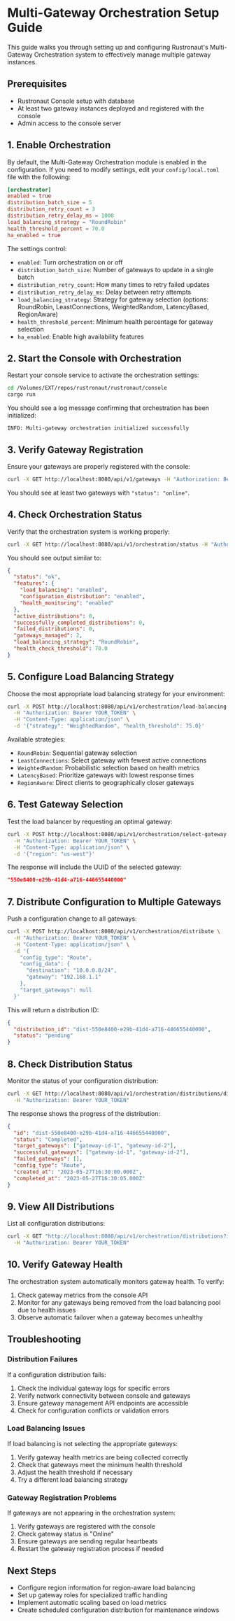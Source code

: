 # Multi-Gateway Orchestration Setup Guide

This guide walks you through setting up and configuring Rustronaut's Multi-Gateway Orchestration system to effectively manage multiple gateway instances.

## Prerequisites

- Rustronaut Console setup with database
- At least two gateway instances deployed and registered with the console
- Admin access to the console server

## 1. Enable Orchestration

By default, the Multi-Gateway Orchestration module is enabled in the configuration. If you need to modify settings, edit your `config/local.toml` file with the following:

```toml
[orchestrator]
enabled = true
distribution_batch_size = 5
distribution_retry_count = 3
distribution_retry_delay_ms = 1000
load_balancing_strategy = "RoundRobin"
health_threshold_percent = 70.0
ha_enabled = true
```

The settings control:
- `enabled`: Turn orchestration on or off
- `distribution_batch_size`: Number of gateways to update in a single batch
- `distribution_retry_count`: How many times to retry failed updates
- `distribution_retry_delay_ms`: Delay between retry attempts
- `load_balancing_strategy`: Strategy for gateway selection (options: RoundRobin, LeastConnections, WeightedRandom, LatencyBased, RegionAware)
- `health_threshold_percent`: Minimum health percentage for gateway selection
- `ha_enabled`: Enable high availability features

## 2. Start the Console with Orchestration

Restart your console service to activate the orchestration settings:

```bash
cd /Volumes/EXT/repos/rustronaut/rustronaut/console
cargo run
```

You should see a log message confirming that orchestration has been initialized:

```
INFO: Multi-gateway orchestration initialized successfully
```

## 3. Verify Gateway Registration

Ensure your gateways are properly registered with the console:

```bash
curl -X GET http://localhost:8080/api/v1/gateways -H "Authorization: Bearer YOUR_TOKEN"
```

You should see at least two gateways with `"status": "online"`.

## 4. Check Orchestration Status

Verify that the orchestration system is working properly:

```bash
curl -X GET http://localhost:8080/api/v1/orchestration/status -H "Authorization: Bearer YOUR_TOKEN"
```

You should see output similar to:

```json
{
  "status": "ok",
  "features": {
    "load_balancing": "enabled",
    "configuration_distribution": "enabled",
    "health_monitoring": "enabled"
  },
  "active_distributions": 0,
  "successfully_completed_distributions": 0,
  "failed_distributions": 0,
  "gateways_managed": 2,
  "load_balancing_strategy": "RoundRobin",
  "health_check_threshold": 70.0
}
```

## 5. Configure Load Balancing Strategy

Choose the most appropriate load balancing strategy for your environment:

```bash
curl -X POST http://localhost:8080/api/v1/orchestration/load-balancing \
  -H "Authorization: Bearer YOUR_TOKEN" \
  -H "Content-Type: application/json" \
  -d '{"strategy": "WeightedRandom", "health_threshold": 75.0}'
```

Available strategies:
- `RoundRobin`: Sequential gateway selection
- `LeastConnections`: Select gateway with fewest active connections
- `WeightedRandom`: Probabilistic selection based on health metrics
- `LatencyBased`: Prioritize gateways with lowest response times
- `RegionAware`: Direct clients to geographically closer gateways

## 6. Test Gateway Selection

Test the load balancer by requesting an optimal gateway:

```bash
curl -X POST http://localhost:8080/api/v1/orchestration/select-gateway \
  -H "Authorization: Bearer YOUR_TOKEN" \
  -H "Content-Type: application/json" \
  -d '{"region": "us-west"}'
```

The response will include the UUID of the selected gateway:

```json
"550e8400-e29b-41d4-a716-446655440000"
```

## 7. Distribute Configuration to Multiple Gateways

Push a configuration change to all gateways:

```bash
curl -X POST http://localhost:8080/api/v1/orchestration/distribute \
  -H "Authorization: Bearer YOUR_TOKEN" \
  -H "Content-Type: application/json" \
  -d '{
    "config_type": "Route",
    "config_data": {
      "destination": "10.0.0.0/24",
      "gateway": "192.168.1.1"
    },
    "target_gateways": null
  }'
```

This will return a distribution ID:

```json
{
  "distribution_id": "dist-550e8400-e29b-41d4-a716-446655440000",
  "status": "pending"
}
```

## 8. Check Distribution Status

Monitor the status of your configuration distribution:

```bash
curl -X GET http://localhost:8080/api/v1/orchestration/distributions/dist-550e8400-e29b-41d4-a716-446655440000 \
  -H "Authorization: Bearer YOUR_TOKEN"
```

The response shows the progress of the distribution:

```json
{
  "id": "dist-550e8400-e29b-41d4-a716-446655440000",
  "status": "Completed",
  "target_gateways": ["gateway-id-1", "gateway-id-2"],
  "successful_gateways": ["gateway-id-1", "gateway-id-2"],
  "failed_gateways": [],
  "config_type": "Route",
  "created_at": "2023-05-27T16:30:00.000Z",
  "completed_at": "2023-05-27T16:30:05.000Z"
}
```

## 9. View All Distributions

List all configuration distributions:

```bash
curl -X GET "http://localhost:8080/api/v1/orchestration/distributions?include_completed=true" \
  -H "Authorization: Bearer YOUR_TOKEN"
```

## 10. Verify Gateway Health

The orchestration system automatically monitors gateway health. To verify:

1. Check gateway metrics from the console API
2. Monitor for any gateways being removed from the load balancing pool due to health issues
3. Observe automatic failover when a gateway becomes unhealthy

## Troubleshooting

### Distribution Failures

If a configuration distribution fails:

1. Check the individual gateway logs for specific errors
2. Verify network connectivity between console and gateways
3. Ensure gateway management API endpoints are accessible
4. Check for configuration conflicts or validation errors

### Load Balancing Issues

If load balancing is not selecting the appropriate gateways:

1. Verify gateway health metrics are being collected correctly
2. Check that gateways meet the minimum health threshold
3. Adjust the health threshold if necessary
4. Try a different load balancing strategy

### Gateway Registration Problems

If gateways are not appearing in the orchestration system:

1. Verify gateways are registered with the console
2. Check gateway status is "Online"
3. Ensure gateways are sending regular heartbeats
4. Restart the gateway registration process if needed

## Next Steps

- Configure region information for region-aware load balancing
- Set up gateway roles for specialized traffic handling
- Implement automatic scaling based on load metrics
- Create scheduled configuration distribution for maintenance windows

